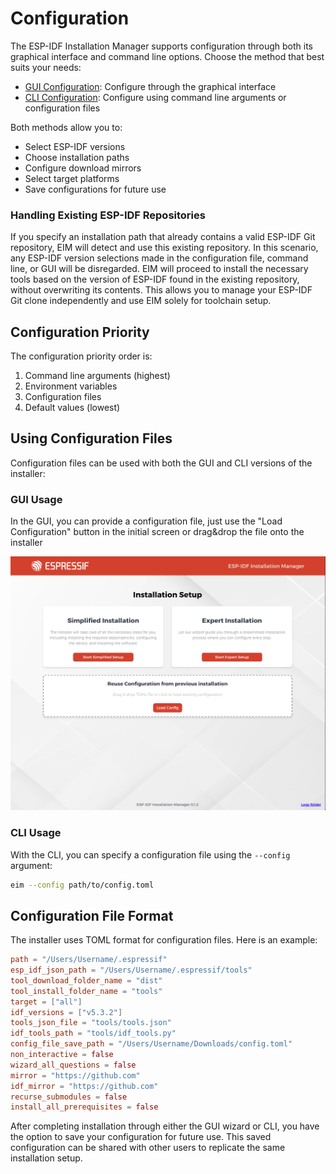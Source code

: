 # Configuration

The ESP-IDF Installation Manager supports configuration through both its graphical interface and command line options. Choose the method that best suits your needs:

- [GUI Configuration](./gui_configuration.md): Configure through the graphical interface
- [CLI Configuration](./cli_configuration.md): Configure using command line arguments or configuration files

Both methods allow you to:
- Select ESP-IDF versions
- Choose installation paths
- Configure download mirrors
- Select target platforms
- Save configurations for future use

### Handling Existing ESP-IDF Repositories
If you specify an installation path that already contains a valid ESP-IDF Git repository, EIM will detect and use this existing repository. In this scenario, any ESP-IDF version selections made in the configuration file, command line, or GUI will be disregarded. EIM will proceed to install the necessary tools based on the version of ESP-IDF found in the existing repository, without overwriting its contents. This allows you to manage your ESP-IDF Git clone independently and use EIM solely for toolchain setup.

## Configuration Priority

The configuration priority order is:
1. Command line arguments (highest)
2. Environment variables
3. Configuration files
4. Default values (lowest)

## Using Configuration Files

Configuration files can be used with both the GUI and CLI versions of the installer:

### GUI Usage
In the GUI, you can provide a configuration file, just use the "Load Configuration" button in the initial screen or drag&drop the file onto the installer

![Installation setup](./screenshots/instal_setup.png)

### CLI Usage
With the CLI, you can specify a configuration file using the `--config` argument:
```bash
eim --config path/to/config.toml
```

## Configuration File Format

The installer uses TOML format for configuration files. Here is an example:

```toml
path = "/Users/Username/.espressif"
esp_idf_json_path = "/Users/Username/.espressif/tools"
tool_download_folder_name = "dist"
tool_install_folder_name = "tools"
target = ["all"]
idf_versions = ["v5.3.2"]
tools_json_file = "tools/tools.json"
idf_tools_path = "tools/idf_tools.py"
config_file_save_path = "/Users/Username/Downloads/config.toml"
non_interactive = false
wizard_all_questions = false
mirror = "https://github.com"
idf_mirror = "https://github.com"
recurse_submodules = false
install_all_prerequisites = false
```

After completing installation through either the GUI wizard or CLI, you have the option to save your configuration for future use. This saved configuration can be shared with other users to replicate the same installation setup.
